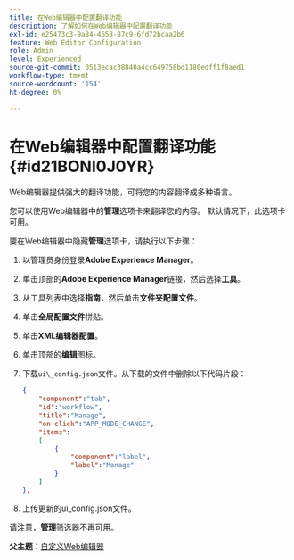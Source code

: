 ```yaml
---
title: 在Web编辑器中配置翻译功能
description: 了解如何在Web编辑器中配置翻译功能
exl-id: e25473c3-9a84-4658-87c9-6fd72bcaa2b6
feature: Web Editor Configuration
role: Admin
level: Experienced
source-git-commit: 0513ecac38840a4cc649758bd1180edff1f8aed1
workflow-type: tm+mt
source-wordcount: '154'
ht-degree: 0%

---
```


# 在Web编辑器中配置翻译功能 {#id21BONI0J0YR}

Web编辑器提供强大的翻译功能，可将您的内容翻译成多种语言。

您可以使用Web编辑器中的&#x200B;**管理**&#x200B;选项卡来翻译您的内容。 默认情况下，此选项卡可用。

要在Web编辑器中隐藏&#x200B;**管理**&#x200B;选项卡，请执行以下步骤：

1. 以管理员身份登录&#x200B;**Adobe Experience Manager**。
1. 单击顶部的&#x200B;**Adobe Experience Manager**&#x200B;链接，然后选择&#x200B;**工具**。
1. 从工具列表中选择&#x200B;**指南**，然后单击&#x200B;**文件夹配置文件**。
1. 单击&#x200B;**全局配置文件**&#x200B;拼贴。
1. 单击&#x200B;**XML编辑器配置**。
1. 单击顶部的&#x200B;**编辑**&#x200B;图标。
1. 下载`ui\_config.json`文件。从下载的文件中删除以下代码片段：

   ```json
   {
       "component":"tab",
       "id":"workflow",
       "title":"Manage",
       "on-click":"APP_MODE_CHANGE",
       "items":
       [
           {
               "component":"label",
               "label":"Manage"
           }
       ]
   },
   ```

1. 上传更新的ui\_config.json文件。

请注意，**管理**&#x200B;筛选器不再可用。

**父主题：**[&#x200B;自定义Web编辑器](conf-web-editor.md)
